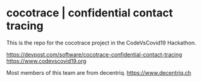 # cocotrace | confidential contact tracing

This is the repo for the cocotrace project in the CodeVsCovid19 Hackathon. 

https://devpost.com/software/cocotrace-confidential-contact-tracing
https://www.codevscovid19.org

Most members of this team are from decentriq.
https://www.decentriq.ch
